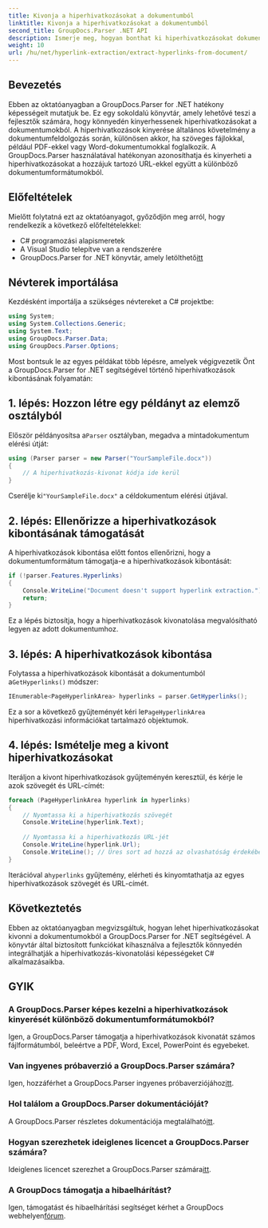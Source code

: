 ```yaml
---
title: Kivonja a hiperhivatkozásokat a dokumentumból
linktitle: Kivonja a hiperhivatkozásokat a dokumentumból
second_title: GroupDocs.Parser .NET API
description: Ismerje meg, hogyan bonthat ki hiperhivatkozásokat dokumentumokból a GroupDocs.Parser for .NET segítségével. Bővítse C# alkalmazásait ezzel az egyszerű útmutatóval.
weight: 10
url: /hu/net/hyperlink-extraction/extract-hyperlinks-from-document/
---
```

## Bevezetés
Ebben az oktatóanyagban a GroupDocs.Parser for .NET hatékony képességeit mutatjuk be. Ez egy sokoldalú könyvtár, amely lehetővé teszi a fejlesztők számára, hogy könnyedén kinyerhessenek hiperhivatkozásokat a dokumentumokból. A hiperhivatkozások kinyerése általános követelmény a dokumentumfeldolgozás során, különösen akkor, ha szöveges fájlokkal, például PDF-ekkel vagy Word-dokumentumokkal foglalkozik. A GroupDocs.Parser használatával hatékonyan azonosíthatja és kinyerheti a hiperhivatkozásokat a hozzájuk tartozó URL-ekkel együtt a különböző dokumentumformátumokból.
## Előfeltételek
Mielőtt folytatná ezt az oktatóanyagot, győződjön meg arról, hogy rendelkezik a következő előfeltételekkel:
- C# programozási alapismeretek
- A Visual Studio telepítve van a rendszerére
-  GroupDocs.Parser for .NET könyvtár, amely letölthető[itt](https://releases.groupdocs.com/parser/net/)
## Névterek importálása
Kezdésként importálja a szükséges névtereket a C# projektbe:
```csharp
using System;
using System.Collections.Generic;
using System.Text;
using GroupDocs.Parser.Data;
using GroupDocs.Parser.Options;
```

Most bontsuk le az egyes példákat több lépésre, amelyek végigvezetik Önt a GroupDocs.Parser for .NET segítségével történő hiperhivatkozások kibontásának folyamatán:
## 1. lépés: Hozzon létre egy példányt az elemző osztályból
 Először példányosítsa a`Parser` osztályban, megadva a mintadokumentum elérési útját:
```csharp
using (Parser parser = new Parser("YourSampleFile.docx"))
{
    // A hiperhivatkozás-kivonat kódja ide kerül
}
```
 Cserélje ki`"YourSampleFile.docx"` a céldokumentum elérési útjával.
## 2. lépés: Ellenőrizze a hiperhivatkozások kibontásának támogatását
A hiperhivatkozások kibontása előtt fontos ellenőrizni, hogy a dokumentumformátum támogatja-e a hiperhivatkozások kibontását:
```csharp
if (!parser.Features.Hyperlinks)
{
    Console.WriteLine("Document doesn't support hyperlink extraction.");
    return;
}
```
Ez a lépés biztosítja, hogy a hiperhivatkozások kivonatolása megvalósítható legyen az adott dokumentumhoz.
## 3. lépés: A hiperhivatkozások kibontása
 Folytassa a hiperhivatkozások kibontását a dokumentumból a`GetHyperlinks()` módszer:
```csharp
IEnumerable<PageHyperlinkArea> hyperlinks = parser.GetHyperlinks();
```
 Ez a sor a következő gyűjteményét kéri le`PageHyperlinkArea` hiperhivatkozási információkat tartalmazó objektumok.
## 4. lépés: Ismételje meg a kivont hiperhivatkozásokat
Iteráljon a kivont hiperhivatkozások gyűjteményén keresztül, és kérje le azok szövegét és URL-címét:
```csharp
foreach (PageHyperlinkArea hyperlink in hyperlinks)
{
    // Nyomtassa ki a hiperhivatkozás szövegét
    Console.WriteLine(hyperlink.Text);
    
    // Nyomtassa ki a hiperhivatkozás URL-jét
    Console.WriteLine(hyperlink.Url);
    Console.WriteLine(); // Üres sort ad hozzá az olvashatóság érdekében
}
```
Iterációval a`hyperlinks` gyűjtemény, elérheti és kinyomtathatja az egyes hiperhivatkozások szövegét és URL-címét.
## Következtetés
Ebben az oktatóanyagban megvizsgáltuk, hogyan lehet hiperhivatkozásokat kivonni a dokumentumokból a GroupDocs.Parser for .NET segítségével. A könyvtár által biztosított funkciókat kihasználva a fejlesztők könnyedén integrálhatják a hiperhivatkozás-kivonatolási képességeket C# alkalmazásaikba.

## GYIK
### A GroupDocs.Parser képes kezelni a hiperhivatkozások kinyerését különböző dokumentumformátumokból?
Igen, a GroupDocs.Parser támogatja a hiperhivatkozások kivonatát számos fájlformátumból, beleértve a PDF, Word, Excel, PowerPoint és egyebeket.
### Van ingyenes próbaverzió a GroupDocs.Parser számára?
 Igen, hozzáférhet a GroupDocs.Parser ingyenes próbaverziójához[itt](https://releases.groupdocs.com/).
### Hol találom a GroupDocs.Parser dokumentációját?
 A GroupDocs.Parser részletes dokumentációja megtalálható[itt](https://tutorials.groupdocs.com/parser/net/).
### Hogyan szerezhetek ideiglenes licencet a GroupDocs.Parser számára?
 Ideiglenes licencet szerezhet a GroupDocs.Parser számára[itt](https://purchase.groupdocs.com/temporary-license/).
### A GroupDocs támogatja a hibaelhárítást?
 Igen, támogatást és hibaelhárítási segítséget kérhet a GroupDocs webhelyen[fórum](https://forum.groupdocs.com/c/parser/17).